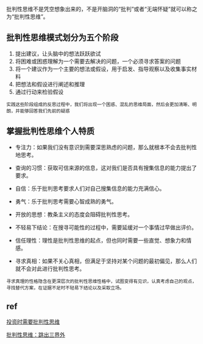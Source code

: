 批判性思维不是凭空想象出来的，不是开脑洞的“批判”或者“无端怀疑”就可以称之为“批判性思维”。

## 批判性思维模式划分为五个阶段

1. 提出建议，让头脑中的想法跃跃欲试    
2. 将困难或困惑理解为一个需要去解决的问题，一个必须寻求答案的问题   
3. 将一个建议作为一个主要的想法或假设，用于启发、指导观察以及收集事实材料
4. 把想法和假设进行阐述和推理    
5. 通过行动来检验假设    
```
实践这些阶段组成的反思过程中，我们将出现一个困惑、混乱的思维局面，然后会更加清晰、明朗，并能够回答我们先前的疑惑
```

## 掌握批判性思维个人特质

+ 专注力：如果我们没有意识到需要深思熟虑的问题，那么就根本不会去批判性地思考。

+ 查询的习惯：获取可信来源的信息，这对我们是否具有搜集信息的能力提出了要求。

+ 自信：乐于批判思考要求人们对自己搜集信息的能力充满信心。

+ 勇气：乐于批判思考需要心智成熟的勇气。

+ 开放的思想：教条主义的态度会阻碍批判性思考。

+ 不轻易下结论：在搜寻可能性的过程中，需要延缓对一个事情过早做出评价。

+ 信任理性：理性是批判性思维的起点，但也同时需要一些直觉、想象力和情感。

+ 寻求真相：如果不关心真相，但满足于坚持对某个问题的最初偏见，那么人们就不会对此进行批判性思考。

```
寻求真理的性格隐含在更深层次的批判性思维性格中，试图变得有见识，认真考虑自己的观点，寻找替代方案，在证据不足时不轻易下结论以及采取立场。
```

## ref
[投资时需要批判性思维](https://mp.weixin.qq.com/s?__biz=Mzg2MDEyNDczMw==&mid=2247485336&idx=1&sn=f86e0eeb5d6f08b77b542c0974eca9e3&chksm=ce2a64caf95deddc54b68dde81d8481cc1ca754e4dcf588f618d13e1666b02f44b6155fcdaf8&mpshare=1&scene=1&srcid=1015POpI2lTjHTaqvmlHy9vc&sharer_sharetime=1602772342884&sharer_shareid=47f43c2f445191907e2ca51bc98cf637&exportkey=AvgB%2BwwgLycQm3FcdJlS1Ds%3D&pass_ticket=LFJIDcaekjLGF%2FjFQmnH3BoQzdyU21vTD3q6M94OaateNIxuWsFVYSz%2BwIeWAUmX&wx_header=0#rd)

[批判性思维：跳出三界外](https://mp.weixin.qq.com/s?__biz=MzUxMzAyODE1MA==&mid=2247485380&idx=1&sn=1d3d050f09b5ccf6d5659c22fec604dd&chksm=f95a3e9dce2db78b243f513bb69e7314eafe9cf18665304ef93082453c8d000b18c796d4d244&mpshare=1&scene=1&srcid=1024KEgLXsUqASocAdGfHKyU&sharer_sharetime=1603893934822&sharer_shareid=fd4e089cccc9c87fc598f4e238b1687f&exportkey=AgFTvoisqIOHP7%2FRhms8dr4%3D&pass_ticket=LFJIDcaekjLGF%2FjFQmnH3BoQzdyU21vTD3q6M94OaateNIxuWsFVYSz%2BwIeWAUmX&wx_header=0#rd)
